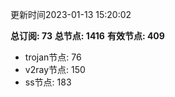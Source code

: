 更新时间2023-01-13 15:20:02

**总订阅: 73**
**总节点: 1416**
**有效节点: 409**
- trojan节点: 76
- v2ray节点: 150
- ss节点: 183

